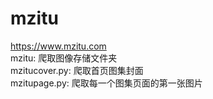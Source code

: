 # mzitu
https://www.mzitu.com</br>
mzitu: 爬取图像存储文件夹</br>
mzitucover.py: 爬取首页图集封面</br>
mzitupage.py: 爬取每一个图集页面的第一张图片</br>
